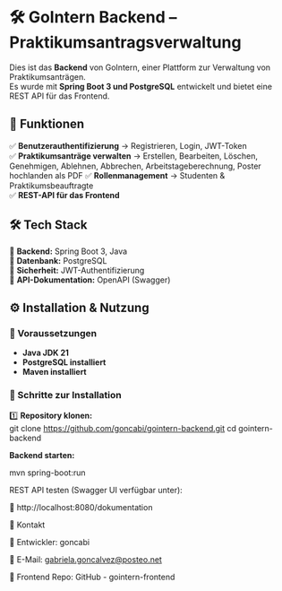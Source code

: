 
# 🛠️ GoIntern Backend – Praktikumsantragsverwaltung  

Dies ist das **Backend** von GoIntern, einer Plattform zur Verwaltung von Praktikumsanträgen.  
Es wurde mit **Spring Boot 3 und PostgreSQL** entwickelt und bietet eine REST API für das Frontend.  

## 🚀 **Funktionen**  
✅ **Benutzerauthentifizierung** → Registrieren, Login, JWT-Token  
✅ **Praktikumsanträge verwalten** → Erstellen, Bearbeiten, Löschen, Genehmigen, Ablehnen, Abbrechen, Arbeitstageberechnung, Poster hochlanden als PDF
✅ **Rollenmanagement** → Studenten & Praktikumsbeauftragte  
✅ **REST-API für das Frontend**  


## 🛠️ **Tech Stack**
🔹 **Backend:** Spring Boot 3, Java  
🔹 **Datenbank:** PostgreSQL  
🔹 **Sicherheit:** JWT-Authentifizierung  
🔹 **API-Dokumentation:** OpenAPI (Swagger)  


## ⚙️ **Installation & Nutzung**
### **🔹 Voraussetzungen**
- **Java JDK 21**
- **PostgreSQL installiert**
- **Maven installiert**  

### **🔹 Schritte zur Installation**
1️⃣ **Repository klonen:**  
git clone https://github.com/goncabi/gointern-backend.git
cd gointern-backend

**Backend starten:**

mvn spring-boot:run

REST API testen (Swagger UI verfügbar unter):
 
🔗 http://localhost:8080/dokumentation

📩 Kontakt

👤 Entwickler: goncabi

📧 E-Mail: gabriela.goncalvez@posteo.net

🔗 Frontend Repo: GitHub - gointern-frontend
